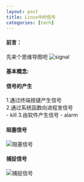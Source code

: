 ```yaml
---
layout: post
title: Linux中的信号
categories: [tech]
---
```

#### 前言：
先来个思维导图吧
![signal](https://gaozhipeng.me/img/stability/signal.png)
#### 基本概念:
#### 信号的产生
1.通过终端按键产生信号  
2.通过系统函数向进程发信号  
    - kill
3.由软件产生信号
    - alarm
#### 阻塞信号
![阻塞信号](http://akaedu.github.io/book/images/signal.internal.png)
#### 捕捉信号
![捕捉信号](http://akaedu.github.io/book/images/signal.catch.png)
